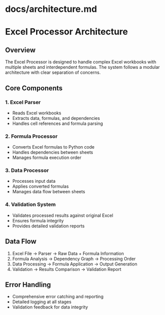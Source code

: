 # docs/architecture.md
# Excel Processor Architecture

## Overview
The Excel Processor is designed to handle complex Excel workbooks with multiple sheets and interdependent formulas. The system follows a modular architecture with clear separation of concerns.

## Core Components

### 1. Excel Parser
- Reads Excel workbooks
- Extracts data, formulas, and dependencies
- Handles cell references and formula parsing

### 2. Formula Processor
- Converts Excel formulas to Python code
- Handles dependencies between sheets
- Manages formula execution order

### 3. Data Processor
- Processes input data
- Applies converted formulas
- Manages data flow between sheets

### 4. Validation System
- Validates processed results against original Excel
- Ensures formula integrity
- Provides detailed validation reports

## Data Flow
1. Excel File → Parser → Raw Data + Formula Information
2. Formula Analysis → Dependency Graph → Processing Order
3. Data Processing → Formula Application → Output Generation
4. Validation → Results Comparison → Validation Report

## Error Handling
- Comprehensive error catching and reporting
- Detailed logging at all stages
- Validation feedback for data integrity
